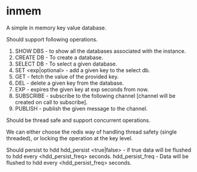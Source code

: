# inmem
A simple in memory key value database.

 Should support following operations.
   1.  SHOW DBS - to show all the databases associated with the instance.
   2.  CREATE DB <dbname> - To create a database.
   3.  SELECT DB <dbname> - To select a given database.
   4.  SET <key> <val> <exp|optional> - add a given key to the select db.
   5.  GET <key> - fetch the value of the provided key.
   6.  DEL <key> - delete a given key from the database.
   7.  EXP <key> <exp> - expires the given key at exp seconds from now.
   8.  SUBSCRIBE <channel> - subscribe to the following channel [channel will be created on call to subscribe].
   9.  PUBLISH <channel> <msg> - publish the given message to the channel.
  
 Should be thread safe and support concurrent operations.
   <p>
   We can either choose the redis way of handling thread safety (single threaded), or locking the operation at the key level.
   </p>
  
 Should persist to hdd
      hdd_persist <true|false> - if true data will be flushed to hdd every <hdd_persist_freq> seconds.
      hdd_persist_freq <time> - Data will be flushed to hdd every <hdd_persist_freq> seconds.
